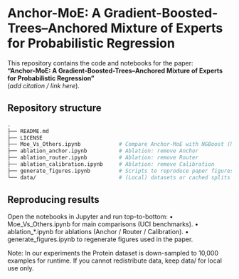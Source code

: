 # Anchor-MoE: A Gradient-Boosted-Trees–Anchored Mixture of Experts for Probabilistic Regression

This repository contains the code and notebooks for the paper:  
**“Anchor-MoE: A Gradient-Boosted-Trees–Anchored Mixture of Experts for Probabilistic Regression”**  
(*add citation / link here*).

## Repository structure
```bash
.
├── README.md
├── LICENSE
├── Moe_Vs_Others.ipynb            # Compare Anchor-MoE with NGBoost (NLL/RMSE)
├── ablation_anchor.ipynb          # Ablation: remove Anchor
├── ablation_router.ipynb          # Ablation: remove Router
├── ablation_calibration.ipynb     # Ablation: remove Calibration
├── generate_figures.ipynb         # Scripts to reproduce paper figures
└── data/                          # (Local) datasets or cached splits
```

## Reproducing results

Open the notebooks in Jupyter and run top-to-bottom:
	•	Moe_Vs_Others.ipynb for main comparisons (UCI benchmarks).
	•	ablation_*.ipynb for ablations (Anchor / Router / Calibration).
	•	generate_figures.ipynb to regenerate figures used in the paper.

Note: In our experiments the Protein dataset is down-sampled to 10,000 examples for runtime.
If you cannot redistribute data, keep data/ for local use only.

